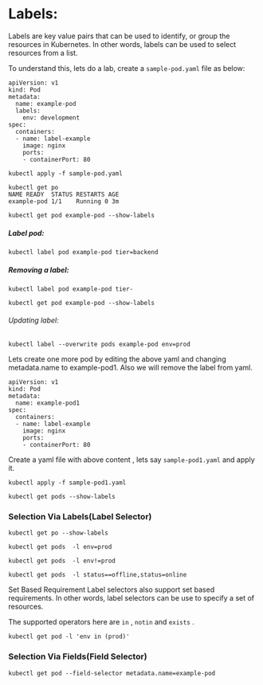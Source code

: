 # Labels:

Labels are key value pairs that can be used to identify, or group the resources in Kubernetes. In other words, labels can be used to select resources from a list.

To understand this, lets do a lab, create a `sample-pod.yaml` file as below:

```
apiVersion: v1
kind: Pod
metadata:
  name: example-pod
  labels:
    env: development
spec:
  containers:
  - name: label-example
    image: nginx
    ports:
    - containerPort: 80
```

`kubectl apply -f sample-pod.yaml `

```
kubectl get po
NAME READY  STATUS RESTARTS AGE
example-pod 1/1    Running 0 3m

```


```
kubectl get pod example-pod --show-labels
```
##### Label pod:

`kubectl label pod example-pod tier=backend`

##### Removing a label:

`kubectl label pod example-pod tier-`

`kubectl get pod example-pod --show-labels`

###### Updating label:

`kubectl label --overwrite pods example-pod env=prod`



Lets create one more pod by editing the above yaml and changing metadata.name to example-pod1. Also we will remove the label from yaml.

```
apiVersion: v1
kind: Pod
metadata:
  name: example-pod1
spec:
  containers:
  - name: label-example
    image: nginx
    ports:
    - containerPort: 80
```

Create a yaml file with above content , lets say `sample-pod1.yaml` and apply it.


`kubectl apply -f sample-pod1.yaml `

`kubectl get pods --show-labels`

### Selection Via Labels(Label Selector)

`kubectl get po --show-labels`

`kubectl get pods  -l env=prod`

`kubectl get pods  -l env!=prod`

`kubectl get pods  -l status==offline,status=online`

Set Based Requirement
Label selectors also support set based requirements. In other words, label selectors can be use to specify a set of resources.

The supported operators here are `in` , `notin` and `exists` .

`kubectl get pod -l 'env in (prod)'`


### Selection Via Fields(Field Selector)


`kubectl get pod --field-selector metadata.name=example-pod`
